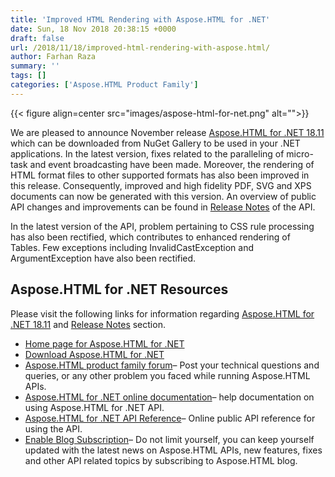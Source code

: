 ```yaml
---
title: 'Improved HTML Rendering with Aspose.HTML for .NET'
date: Sun, 18 Nov 2018 20:38:15 +0000
draft: false
url: /2018/11/18/improved-html-rendering-with-aspose.html/
author: Farhan Raza
summary: ''
tags: []
categories: ['Aspose.HTML Product Family']
---
```




{{< figure align=center src="images/aspose-html-for-net.png" alt="">}}


We are pleased to announce November release [Aspose.HTML for .NET 18.11][1] which can be downloaded from NuGet Gallery to be used in your .NET applications. In the latest version, fixes related to the paralleling of micro-task and event broadcasting have been made. Moreover, the rendering of HTML format files to other supported formats has also been improved in this release. Consequently, improved and high fidelity PDF, SVG and XPS documents can now be generated with this version. An overview of public API changes and improvements can be found in [Release Notes][2] of the API.

In the latest version of the API, problem pertaining to CSS rule processing has also been rectified, which contributes to enhanced rendering of Tables. Few exceptions including InvalidCastException and ArgumentException have also been rectified.

## Aspose.HTML for .NET Resources

Please visit the following links for information regarding [Aspose.HTML for .NET 18.11][3] and [Release Notes][4] section.

*   [Home page for Aspose.HTML for .NET][5]
*   [Download Aspose.HTML for .NET][6]
*   [Aspose.HTML product family forum][7]– Post your technical questions and queries, or any other problem you faced while running Aspose.HTML APIs.
*   [Aspose.HTML for .NET online documentation][8]– help documentation on using Aspose.HTML for .NET API.
*   [Aspose.HTML for .NET API Reference][9]– Online public API reference for using the API.
*   [Enable Blog Subscription][10]– Do not limit yourself, you can keep yourself updated with the latest news on Aspose.HTML APIs, new features, fixes and other API related topics by subscribing to Aspose.HTML blog.




[1]: https://www.nuget.org/packages/Aspose.html/18.11.0
[2]: https://docs.aspose.com/html/net/aspose-html-for-net-18-11-release-notes/
[3]: https://www.nuget.org/packages/Aspose.Html/18.11.0
[4]: https://docs.aspose.com/html/net/aspose-html-for-net-18-11-release-notes/
[5]: https://products.aspose.com/html/net
[6]: https://www.nuget.org/packages/Aspose.Html/18.11.0
[7]: https://forum.aspose.com/c/html
[8]: https://docs.aspose.com/html/net/
[9]: https://apireference.aspose.com/net/html
[10]: https://blog.aspose.com/category/aspose-products/aspose-html-product-family/





